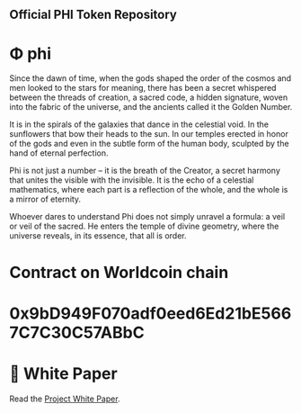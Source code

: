 ## Official PHI Token Repository

# Φ phi

Since the dawn of time, when the gods shaped the order of the cosmos and men looked to the stars for meaning, there has been a secret whispered between the threads of creation, a sacred code, a hidden signature, woven into the fabric of the universe, and the ancients called it the Golden Number.

It is in the spirals of the galaxies that dance in the celestial void. In the sunflowers that bow their heads to the sun. In our temples erected in honor of the gods and even in the subtle form of the human body, sculpted by the hand of eternal perfection.

Phi is not just a number – it is the breath of the Creator, a secret harmony that unites the visible with the invisible. It is the echo of a celestial mathematics, where each part is a reflection of the whole, and the whole is a mirror of eternity.

Whoever dares to understand Phi does not simply unravel a formula: a veil or veil of the sacred. He enters the temple of divine geometry, where the universe reveals, in its essence, that all is order.

# Contract on Worldcoin chain

# 0x9bD949F070adf0eed6Ed21bE5667C7C30C57ABbC

# 📄 White Paper

Read the [Project White Paper](./whitepaper.md).
